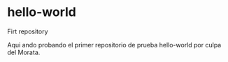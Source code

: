 # hello-world
Firt repository

Aqui ando probando el primer repositorio de prueba hello-world por culpa del Morata.

